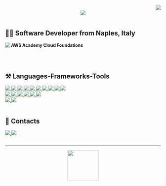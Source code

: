 <img align="right" src="https://visitor-badge.laobi.icu/badge?page_id=lorenzomatrullo.lorenzomatrullo&left_color=%23262831&right_color=%23262831"/>

<br>

<div align="center">
    <a href="https://lorenzomatrullo.dev/" target="_blank">
        <img src="https://lanyard.cnrad.dev/api/307921446225838080">
    </a>
</div>

<br>

<h2 align="left">👨‍💻 Software Developer from Naples, Italy</h2>

<img align="left" src="http://nas.lorenzomatrullo.dev/github-profile/aws-academy-badge1.png"/>  **AWS Academy Cloud Foundations**
<br>
<br>
<br>
<br>


<h2 align="left">⚒️ Languages-Frameworks-Tools</h2>
<div class="frameworks" align="left">
    <a href="https://github.com/lorenzomatrullo/Python" target="_blank" rel="noreferrer">
        <img src="http://nas.lorenzomatrullo.dev/github-profile/python.svg">
    </a>
    <a href="https://github.com/lorenzomatrullo/Swift" target="_blank" rel="noreferrer">
        <img src="http://nas.lorenzomatrullo.dev/github-profile/swift.svg">
    </a>
    <a href="https://github.com/lorenzomatrullo/Swift" target="_blank" rel="noreferrer">
        <img src="http://nas.lorenzomatrullo.dev/github-profile/swiftui.png?v=2">
    </a>
    <a href="https://github.com/lorenzomatrullo/c-programming" target="_blank" rel="noreferrer">
        <img src="http://nas.lorenzomatrullo.dev/github-profile/c.svg">
    </a>
    <a href="https://github.com/lorenzomatrullo/cpp" target="_blank" rel="noreferrer">
        <img src="http://nas.lorenzomatrullo.dev/github-profile/cpp.svg">
    </a>
    <a href="https://github.com/lorenzomatrullo/JavaScript" target="_blank" rel="noreferrer">
        <img src="http://nas.lorenzomatrullo.dev/github-profile/javascript.svg">
    </a>
    <a href="https://www.w3schools.com/html/" target="_blank" rel="noreferrer">
        <img src="http://nas.lorenzomatrullo.dev/github-profile/html.svg">
    </a>
    <a href="https://www.w3schools.com/css/" target="_blank" rel="noreferrer">
        <img src="http://nas.lorenzomatrullo.dev/github-profile/css.svg">
    </a>
    <a href="https://github.com/lorenzomatrullo/Lua" target="_blank" rel="noreferrer">
        <img src="http://nas.lorenzomatrullo.dev/github-profile/lua.svg">
    </a>
    <a href="https://github.com/lorenzomatrullo/Batch" target="_blank" rel="noreferrer">
        <img src="http://nas.lorenzomatrullo.dev/github-profile/powershell.svg?v=2">
    </a>
    <br>
    <a href="https://developer.apple.com/" target="_blank" rel="noreferrer">
        <img src="http://nas.lorenzomatrullo.dev/github-profile/apple.svg">
    </a>
    <a href="https://aws.amazon.com/training/awsacademy/" target="_blank" rel="noreferrer">
        <img src="http://nas.lorenzomatrullo.dev/github-profile/aws.svg">
    </a>
    <a href="https://git-scm.com/" target="_blank" rel="noreferrer">
        <img src="http://nas.lorenzomatrullo.dev/github-profile/git.svg">
    </a>
    <a href="https://discord.js.org/" target="_blank" rel="noreferrer">
        <img src="http://nas.lorenzomatrullo.dev/github-profile/discordjs.svg">
    </a>
    <a href="https://nodejs.org/en" target="_blank" rel="noreferrer">
        <img src="http://nas.lorenzomatrullo.dev/github-profile/nodejs.svg">
    </a>
    <a href="https://www.mongodb.com/" target="_blank" rel="noreferrer">
        <img src="http://nas.lorenzomatrullo.dev/github-profile/mongodb.svg">
    </a>
    <br>
    <a href="https://code.visualstudio.com/" target="_blank" rel="noreferrer">
        <img src="http://nas.lorenzomatrullo.dev/github-profile/vscode.svg">
    </a>
    <a href="https://visualstudio.microsoft.com/vs/" target="_blank" rel="noreferrer">
        <img src="http://nas.lorenzomatrullo.dev/github-profile/vs2022.svg">
    </a>
</div>

<br>

<h2> 📓 Contacts </h2>
<div class="contacts" align="left">
    <a href="mailto:contact@lorenzomatrullo.dev" target="_blank" rel="noreferrer">
        <img src="http://nas.lorenzomatrullo.dev/github-profile/gmail.svg">
    </a>
    <a href="https://www.instagram.com/lorenzomatrullo/" target="_blank" rel="noreferrer">
        <img src="http://nas.lorenzomatrullo.dev/github-profile/instagram.svg">
    </a>
</div>

<br>
<hr>

<div align="center">
    <a href="https://www.paypal.com/paypalme/lorenzomatrullo" target="_blank">
        <img style='border:0px;height:100px' src="http://nas.lorenzomatrullo.dev/github-profile/paypal-button.png">
    </a>
</div>

